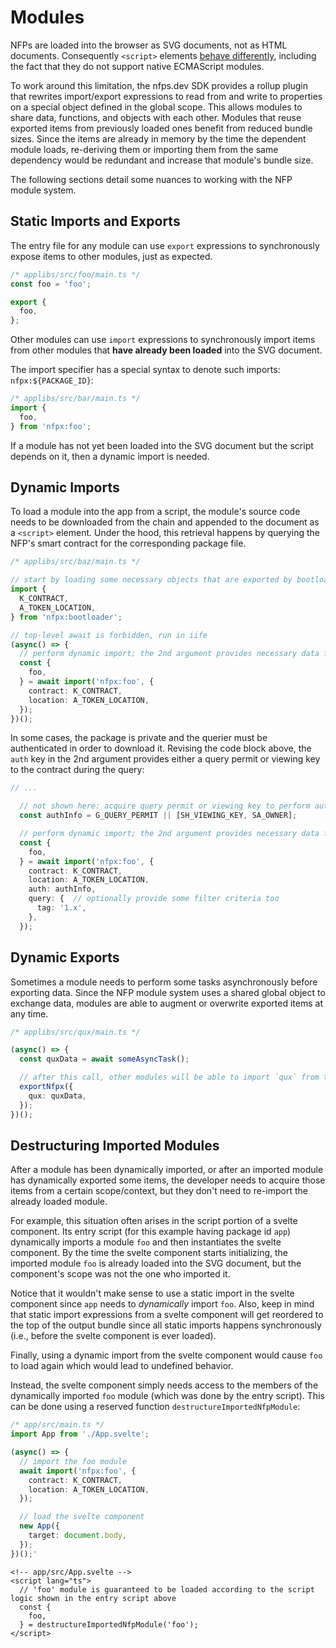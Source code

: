 
# Modules

NFPs are loaded into the browser as SVG documents, not as HTML documents. Consequently `<script>` elements [behave differently](https://developer.mozilla.org/en-US/docs/Web/SVG/Element/script), including the fact that they do not support native ECMAScript modules.

To work around this limitation, the nfps.dev SDK provides a rollup plugin that rewrites import/export expressions to read from and write to properties on a special object defined in the global scope. This allows modules to share data, functions, and objects with each other. Modules that reuse exported items from previously loaded ones benefit from reduced bundle sizes. Since the items are already in memory by the time the dependent module loads, re-deriving them or importing them from the same dependency would be redundant and increase that module's bundle size.

The following sections detail some nuances to working with the NFP module system.



## Static Imports and Exports

The entry file for any module can use `export` expressions to synchronously expose items to other modules, just as expected.

```ts
/* applibs/src/foo/main.ts */
const foo = 'foo';

export {
  foo,
};
```


Other modules can use `import` expressions to synchronously import items from other modules that **have already been loaded** into the SVG document.

The import specifier has a special syntax to denote such imports: `nfpx:${PACKAGE_ID}`:

```ts
/* applibs/src/bar/main.ts */
import {
  foo,
} from 'nfpx:foo';
```


If a module has not yet been loaded into the SVG document but the script depends on it, then a dynamic import is needed.



## Dynamic Imports

To load a module into the app from a script, the module's source code needs to be downloaded from the chain and appended to the document as a `<script>` element. Under the hood, this retrieval happens by querying the NFP's smart contract for the corresponding package file.

```ts
/* applibs/src/baz/main.ts */

// start by loading some necessary objects that are exported by bootloader
import {
  K_CONTRACT,
  A_TOKEN_LOCATION,
} from 'nfpx:bootloader';

// top-level await is forbidden, run in iife
(async() => {
  // perform dynamic import; the 2nd argument provides necessary data for the query
  const {
    foo,
  } = await import('nfpx:foo', {
    contract: K_CONTRACT,
    location: A_TOKEN_LOCATION,
  });
})();
```


In some cases, the package is private and the querier must be authenticated in order to download it. Revising the code block above, the `auth` key in the 2nd argument provides either a query permit or viewing key to the contract during the query:

```ts
// ...

  // not shown here: acquire query permit or viewing key to perform authenticated query
  const authInfo = G_QUERY_PERMIT || [SH_VIEWING_KEY, SA_OWNER];

  // perform dynamic import; the 2nd argument provides necessary data for the query
  const {
    foo,
  } = await import('nfpx:foo', {
    contract: K_CONTRACT,
    location: A_TOKEN_LOCATION,
    auth: authInfo,
    query: {  // optionally provide some filter criteria too
      tag: '1.x',
    },
  });
```


## Dynamic Exports

Sometimes a module needs to perform some tasks asynchronously before exporting data. Since the NFP module system uses a shared global object to exchange data, modules are able to augment or overwrite exported items at any time.

```ts
/* applibs/src/qux/main.ts */

(async() => {
  const quxData = await someAsyncTask();

  // after this call, other modules will be able to import `qux` from this module
  exportNfpx({
    qux: quxData,
  });
})();

```


## Destructuring Imported Modules

After a module has been dynamically imported, or after an imported module has dynamically exported some items, the developer needs to acquire those items from a certain scope/context, but they don't need to re-import the already loaded module.

For example, this situation often arises in the script portion of a svelte component. Its entry script (for this example having package id `app`) dynamically imports a module `foo` and then instantiates the svelte component. By the time the svelte component starts initializing, the imported module `foo` is already loaded into the SVG document, but the component's scope was not the one who imported it.

Notice that it wouldn't make sense to use a static import in the svelte component since `app` needs to _dynamically_ import `foo`. Also, keep in mind that static import expressions from a svelte component will get reordered to the top of the output bundle since all static imports happens synchronously (i.e., before the svelte component is ever loaded).

Finally, using a dynamic import from the svelte component would cause `foo` to load again which would lead to undefined behavior.

Instead, the svelte component simply needs access to the members of the dynamically imported `foo` module (which was done by the entry script). This can be done using a reserved function `destructureImportedNfpModule`:

```ts
/* app/src/main.ts */
import App from './App.svelte';

(async() => {
  // import the foo module
  await import('nfpx:foo', {
    contract: K_CONTRACT,
    location: A_TOKEN_LOCATION,
  });

  // load the svelte component
  new App({
    target: document.body,
  });
})();'
```

```svelte
<!-- app/src/App.svelte -->
<script lang="ts">
  // 'foo' module is guaranteed to be loaded according to the script logic shown in the entry script above
  const {
    foo,
  } = destructureImportedNfpModule('foo');
</script>
```
